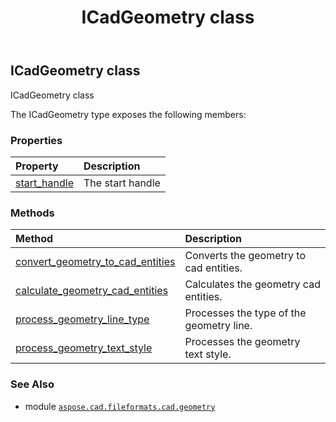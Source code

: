 ﻿---
title: ICadGeometry class
second_title: Aspose.CAD for Python via .NET API References
description: 
type: docs
weight: 10
url: /python-net/aspose.cad.fileformats.cad.geometry/icadgeometry/
is_root: false
---

## ICadGeometry class

ICadGeometry class



The ICadGeometry type exposes the following members:

### Properties
| Property | Description |
| :- | :- |
| [start_handle](/cad/python-net/aspose.cad.fileformats.cad.geometry/icadgeometry/start_handle) | The start handle |


### Methods
| Method | Description |
| :- | :- |
| [convert_geometry_to_cad_entities](/cad/python-net/aspose.cad.fileformats.cad.geometry/icadgeometry/convert_geometry_to_cad_entities/#) | Converts the geometry to cad entities. |
| [calculate_geometry_cad_entities](/cad/python-net/aspose.cad.fileformats.cad.geometry/icadgeometry/calculate_geometry_cad_entities/#) | Calculates the geometry cad entities. |
| [process_geometry_line_type](/cad/python-net/aspose.cad.fileformats.cad.geometry/icadgeometry/process_geometry_line_type/#aspose.cad.fileformats.cad.CadLineTypesDictionary) | Processes the type of the geometry line. |
| [process_geometry_text_style](/cad/python-net/aspose.cad.fileformats.cad.geometry/icadgeometry/process_geometry_text_style/#aspose.cad.fileformats.cad.CadStylesList) | Processes the geometry text style. |



### See Also
* module [`aspose.cad.fileformats.cad.geometry`](..)
